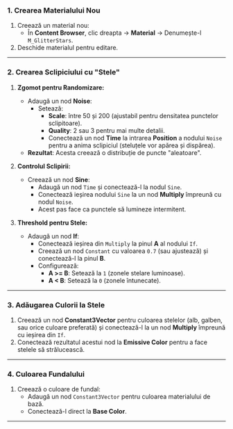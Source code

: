 ### 1. **Crearea Materialului Nou**
1. Creează un material nou:
   - În **Content Browser**, clic dreapta → **Material** → Denumește-l `M_GlitterStars`.
2. Deschide materialul pentru editare.

---

### 2. **Crearea Sclipiciului cu "Stele"**
1. **Zgomot pentru Randomizare:**
   - Adaugă un nod **Noise**:
     - Setează:
       - **Scale**: între 50 și 200 (ajustabil pentru densitatea punctelor sclipitoare).
       - **Quality**: 2 sau 3 pentru mai multe detalii.
       - Conectează un nod **Time** la intrarea **Position** a nodului `Noise` pentru a anima sclipiciul (steluțele vor apărea și dispărea).
   - **Rezultat**: Acesta creează o distribuție de puncte "aleatoare".

2. **Controlul Sclipirii:**
   - Creează un nod **Sine**:
     - Adaugă un nod `Time` și conectează-l la nodul `Sine`.
     - Conectează ieșirea nodului `Sine` la un nod **Multiply** împreună cu nodul `Noise`.
     - Acest pas face ca punctele să lumineze intermitent.

3. **Threshold pentru Stele:**
   - Adaugă un nod **If**:
     - Conectează ieșirea din `Multiply` la pinul **A** al nodului `If`.
     - Creează un nod `Constant` cu valoarea `0.7` (sau ajustează) și conectează-l la pinul **B**.
     - Configurează:
       - **A >= B**: Setează la `1` (zonele stelare luminoase).
       - **A < B**: Setează la `0` (zonele întunecate).

---

### 3. **Adăugarea Culorii la Stele**
1. Creează un nod **Constant3Vector** pentru culoarea stelelor (alb, galben, sau orice culoare preferată) și conectează-l la un nod **Multiply** împreună cu ieșirea din `If`.
2. Conectează rezultatul acestui nod la **Emissive Color** pentru a face stelele să strălucească.

---

### 4. **Culoarea Fundalului**
1. Creează o culoare de fundal:
   - Adaugă un nod `Constant3Vector` pentru culoarea materialului de bază.
   - Conectează-l direct la **Base Color**.

---
